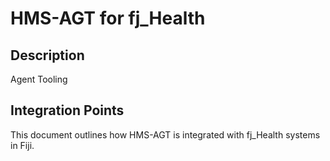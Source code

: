 # HMS-AGT for fj_Health

## Description

Agent Tooling

## Integration Points

This document outlines how HMS-AGT is integrated with fj_Health systems in Fiji.
